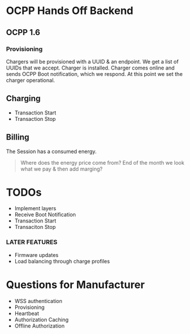 # OCPP Hands Off Backend

## OCPP 1.6

### Provisioning

Chargers will be provisioned with a UUID & an endpoint.
We get a list of UUIDs that we accept.
Charger is installed.
Charger comes online and sends OCPP Boot notification, which we respond.
At this point we set the charger operational.

## Charging

- Transaction Start
- Transaction Stop

## Billing

The Session has a consumed energy.

> Where does the energy price come from? End of the month we look what we pay & then add marging?

# TODOs

- Implement layers
- Receive Boot Notification
- Transaction Start
- Transaciton Stop

### LATER FEATURES

- Firmware updates
- Load balancing through charge profiles

# Questions for Manufacturer

- WSS authentication
- Provisioning
- Heartbeat
- Authorization Caching
- Offline Authorization
